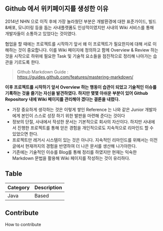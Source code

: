 
## Github 에서 위키페이지를 생성한 이유

2014년 NHN 으로 이직 후에 가장 놀라웠던 부분은 개발환경에 대한 표준가이드, 빌드&배포, 모니터링 등을 돕는 사내플랫폼도 인상적이였지만 사내의 Wiki 서비스를 통해 개발자들이 소통하고 있었다는 것이였다.

협업을 할 때에는 프로젝트를 시작하기 앞서 왜 이 프로젝트가 필요한지에 대해 서로 이해하는 것이 중요합니다. 이를 Wiki 페이지에 정의하고 함께 Overview & Review 하는 것을 시작으로 하위에 필요한 Task 및 기술적 요소들을 점진적으로 정리해 나아가는 습관을 기르도록 한다.

> Github Markdown Guide : https://guides.github.com/features/mastering-markdown/

**이후 프로젝트를 시작하기 앞서 Overview 하는 행동이 습관이 되었고 기술적인 이슈를 기록하는 것을 즐기는 자신을 발견하였다. 하지만 몇몇 아쉬운 부분이 있어 Github Repository 내에 Wiki 페이지를 관리해야 겠다는 결론을 내렸다.**
- 가장 중요하게 생각하는 것은 이렇게 쌓인 Reference 는 나와 같은 Junior 개발자에게 본인이 스스로 성장 하기 위한 발판을 마련해 준다는 것이다
- 정보의 단절, 사내에서 작성한 문서는 기본적으로 회사의 자산이다. 하지만 사내에서 진행한 프로젝트를 통해 얻은 경험을 개인적으로도 지속적으로 리마인드 할 수 있었으면 한다.
- 프로젝트만 레거시 시스템이 있는 것은 아니다. 지속적인 리마인드를 위해서는 이전글에서 현재까지의 경험을 반영하여 더 나은 문서를 생산해 나가야한다.
- 기존에는 기술적인 이슈를 Blog를 통해 정리를 하였지만 현재는 익숙한 Markdown 문법을 활용해 Wiki 페이지를 작성하는 것이 유리하다.

## Table
| Category | Description |
| --- | --- |
| Java | Based |

## Contribute

How to contribute

<script type="text/javascript" src="http://imgdg.joycity.com/th/common/js/analytics.js" data-id="UA-43100337-1" data-domain="github.com" ></script>
